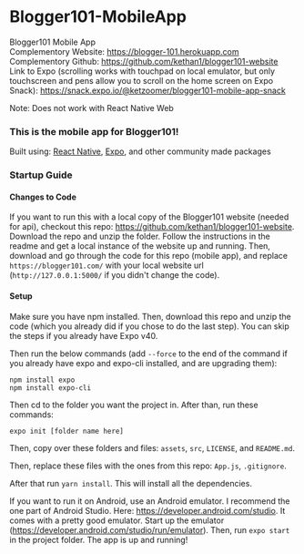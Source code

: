 # Blogger101-MobileApp

Blogger101 Mobile App  
Complementory Website: https://blogger-101.herokuapp.com  
Complementory Github: https://github.com/kethan1/blogger101-website  
Link to Expo (scrolling works with touchpad on local emulator, but only touchscreen and pens allow you to scroll on the home screen on Expo Snack): https://snack.expo.io/@ketzoomer/blogger101-mobile-app-snack

Note: Does not work with React Native Web

### This is the mobile app for Blogger101!

Built using: [React Native](https://reactnative.dev/), [Expo](https://expo.dev/), and other community made packages

### Startup Guide

#### Changes to Code

If you want to run this with a local copy of the Blogger101 website (needed for api), checkout this repo: https://github.com/kethan1/blogger101-website. Download the repo and unzip the folder. Follow the instructions in the readme and get a local instance of the website up and running. Then, download and go through the code for this repo (mobile app), and replace `https://blogger101.com/` with your local website url (`http://127.0.0.1:5000/` if you didn't change the code).

#### Setup

Make sure you have npm installed. Then, download this repo and unzip the code (which you already did if you chose to do the last step). You can skip the steps if you already have Expo v40.

Then run the below commands (add `--force` to the end of the command if you already have expo and expo-cli installed, and are upgrading them):

```
npm install expo
npm install expo-cli
```

Then cd to the folder you want the project in.
After than, run these commands:

```
expo init [folder name here]
```

Then, copy over these folders and files: `assets`, `src`, `LICENSE`, and `README.md`.

Then, replace these files with the ones from this repo: `App.js`, `.gitignore`.

After that run `yarn install`. This will install all the dependencies.

If you want to run it on Android, use an Android emulator. I recommend the one part of Android Studio. Here: https://developer.android.com/studio. It comes with a pretty good emulator. Start up the emulator (https://developer.android.com/studio/run/emulator). Then, run `expo start` in the project folder. The app is up and running!

